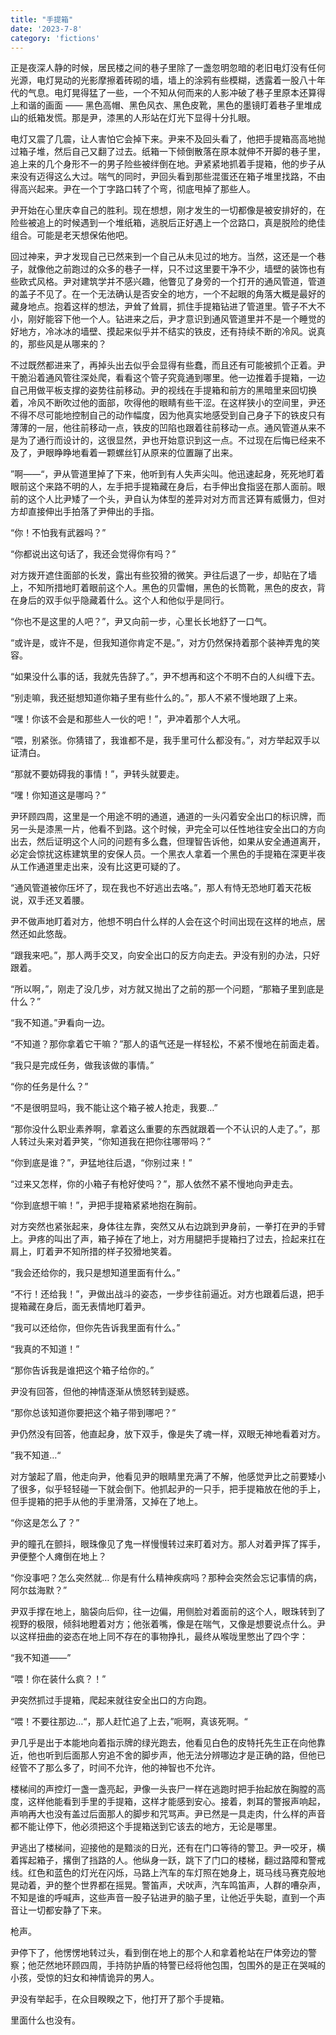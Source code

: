 ```yaml
---
title: "手提箱"
date: '2023-7-8'
category: 'fictions'
---
```


正是夜深人静的时候，居民楼之间的巷子里除了一盏忽明忽暗的老旧电灯没有任何光源，电灯晃动的光影摩擦着砖砌的墙，墙上的涂鸦有些模糊，透露着一股八十年代的气息。电灯晃得猛了一些，一个不知从何而来的人影冲破了巷子里原本还算得上和谐的画面 —— 黑色高帽、黑色风衣、黑色皮靴，黑色的墨镜盯着巷子里堆成山的纸箱发慌。那是尹，漆黑的人形站在灯光下显得十分扎眼。

电灯又震了几震，让人害怕它会掉下来。尹来不及回头看了，他把手提箱高高地抛过箱子堆，然后自己又翻了过去。纸箱一下倾倒散落在原本就伸不开脚的巷子里，追上来的几个身形不一的男子险些被绊倒在地。尹紧紧地抓着手提箱，他的步子从来没有迈得这么大过。喘气的同时，尹回头看到那些混蛋还在箱子堆里找路，不由得高兴起来。尹在一个丁字路口转了个弯，彻底甩掉了那些人。

尹开始在心里庆幸自己的胜利。现在想想，刚才发生的一切都像是被安排好的，在险些被追上的时候遇到一个堆纸箱，逃脱后正好遇上一个岔路口，真是脱险的绝佳组合。可能是老天想保佑他吧。

回过神来，尹才发现自己已然来到一个自己从未见过的地方。当然，这还是一个巷子，就像他之前跑过的众多的巷子一样，只不过这里要干净不少，墙壁的装饰也有些欧式风格。尹对建筑学并不感兴趣，他瞥见了身旁的一个打开的通风管道，管道的盖子不见了。在一个无法确认是否安全的地方，一个不起眼的角落大概是最好的藏身地点。抱着这样的想法，尹耸了耸肩，抓住手提箱钻进了管道里。管子不大不小，刚好能容下他一个人。钻进来之后，尹才意识到通风管道里并不是一个睡觉的好地方，冷冰冰的墙壁、摸起来似乎并不结实的铁皮，还有持续不断的冷风。说真的，那些风是从哪来的？

不过既然都进来了，再掉头出去似乎会显得有些蠢，而且还有可能被抓个正着。尹干脆沿着通风管往深处爬，看看这个管子究竟通到哪里。他一边推着手提箱，一边自己用做平板支撑的姿势往前移动。尹的视线在手提箱和前方的黑暗里来回切换着，冷风不断吹过他的面部，吹得他的眼睛有些干涩。在这样狭小的空间里，尹还不得不尽可能地控制自己的动作幅度，因为他真实地感受到自己身子下的铁皮只有薄薄的一层，他往前移动一点，铁皮的凹陷也跟着往前移动一点。通风管道从来不是为了通行而设计的，这很显然，尹也开始意识到这一点。不过现在后悔已经来不及了，尹眼睁睁地看着一颗螺丝钉从原来的位置蹦了出来。

”啊——“，尹从管道里掉了下来，他听到有人失声尖叫。他迅速起身，死死地盯着眼前这个来路不明的人，左手把手提箱藏在身后，右手伸出食指竖在那人面前。眼前的这个人比尹矮了一个头，尹自认为体型的差异对对方而言还算有威慑力，但对方却直接伸出手拍落了尹伸出的手指。

“你！不怕我有武器吗？”

“你都说出这句话了，我还会觉得你有吗？”

对方拨开遮住面部的长发，露出有些狡猾的微笑。尹往后退了一步，却贴在了墙上，不知所措地盯着眼前这个人。黑色的贝雷帽，黑色的长筒靴，黑色的皮衣，背在身后的双手似乎隐藏着什么。这个人和他似乎是同行。

“你也不是这里的人吧？”，尹又向前一步，心里长长地舒了一口气。

“或许是，或许不是，但我知道你肯定不是。”，对方仍然保持着那个装神弄鬼的笑容。

“如果没什么事的话，我就先告辞了。”，尹不想再和这个不明不白的人纠缠下去。

“别走嘛，我还挺想知道你箱子里有些什么的。”，那人不紧不慢地跟了上来。

“嘿！你该不会是和那些人一伙的吧！”，尹冲着那个人大吼。

“喂，别紧张。你猜错了，我谁都不是，我手里可什么都没有。”，对方举起双手以证清白。

“那就不要妨碍我的事情！”，尹转头就要走。

“嘿！你知道这是哪吗？”

尹环顾四周，这里是一个用途不明的通道，通道的一头闪着安全出口的标识牌，而另一头是漆黑一片，他看不到路。这个时候，尹完全可以任性地往安全出口的方向出去，然后证明这个人问的问题有多么蠢，但理智告诉他，如果从安全通道离开，必定会惊扰这栋建筑里的安保人员。一个黑衣人拿着一个黑色的手提箱在深更半夜从工作通道里走出来，没有比这更可疑的了。

“通风管道被你压坏了，现在我也不好逃出去咯。”，那人有恃无恐地盯着天花板说，双手还叉着腰。

尹不做声地盯着对方，他想不明白什么样的人会在这个时间出现在这样的地点，居然还如此悠哉。

“跟我来吧。”，那人两手交叉，向安全出口的反方向走去。尹没有别的办法，只好跟着。

“所以啊，”，刚走了没几步，对方就又抛出了之前的那一个问题，“那箱子里到底是什么？”

“我不知道。”尹看向一边。

“不知道？那你拿着它干嘛？”那人的语气还是一样轻松，不紧不慢地在前面走着。

“我只是完成任务，做我该做的事情。”

“你的任务是什么？”

“不是很明显吗，我不能让这个箱子被人抢走，我要…”

“那你没什么职业素养啊，拿着这么重要的东西就跟着一个不认识的人走了。”，那人转过头来对着尹笑，“你知道我在把你往哪带吗？”

“你到底是谁？”，尹猛地往后退，“你别过来！”

“过来又怎样，你的小箱子有枪好使吗？”，那人依然不紧不慢地向尹走去。

“你到底想干嘛！”，尹把手提箱紧紧地抱在胸前。

对方突然也紧张起来，身体往左靠，突然又从右边跳到尹身前，一拳打在尹的手臂上。尹疼的叫出了声，箱子掉在了地上，对方用腿把手提箱扫了过去，捡起来扛在肩上，盯着尹不知所措的样子狡猾地笑着。

“我会还给你的，我只是想知道里面有什么。”

“不行！还给我！”，尹做出战斗的姿态，一步步往前逼近。对方也跟着后退，把手提箱藏在身后，面无表情地盯着尹。

“我可以还给你，但你先告诉我里面有什么。”

“我真的不知道！”

“那你告诉我是谁把这个箱子给你的。”

尹没有回答，但他的神情逐渐从愤怒转到疑惑。

“那你总该知道你要把这个箱子带到哪吧？”

尹仍然没有回答，他直起身，放下双手，像是失了魂一样，双眼无神地看着对方。

”我不知道…“

对方皱起了眉，他走向尹，他看见尹的眼睛里充满了不解，他感觉尹比之前要矮小了很多，似乎轻轻碰一下就会倒下。他抓起尹的一只手，把手提箱放在他的手上，但手提箱的把手从他的手里滑落，又掉在了地上。

“你这是怎么了？”

尹的瞳孔在颤抖，眼珠像见了鬼一样慢慢转过来盯着对方。那人对着尹挥了挥手，尹便整个人瘫倒在地上？

“你没事吧？怎么突然就… 你是有什么精神疾病吗？那种会突然会忘记事情的病，阿尔兹海默？”

尹双手撑在地上，脑袋向后仰，往一边偏，用侧脸对着面前的这个人，眼珠转到了视野的极限，倾斜地瞪着对方；他张着嘴，像是在喘气，又像是想要说点什么。尹以这样扭曲的姿态在地上同不存在的事物挣扎，最终从喉咙里憋出了四个字：

“我不知道——”

“喂！你在装什么疯？！”

尹突然抓过手提箱，爬起来就往安全出口的方向跑。

“喂！不要往那边…“，那人赶忙追了上去，”呃啊，真该死啊。“

尹几乎是出于本能地向着指示牌的绿光跑去，他看见白色的皮特托先生正在向他靠近，他也听到后面那人穷追不舍的脚步声，他无法分辨哪边才是正确的路，但他已经管不了那么多了，时间不允许，他的神智也不允许。

楼梯间的声控灯一盏一盏亮起，尹像一头丧尸一样在逃跑时把手抬起放在胸膛的高度，这样他能看到手里的手提箱，这样才能感到安心。接着，刺耳的警报声响起，声响再大也没有盖过后面那人的脚步和咒骂声。尹已然是一具走肉，什么样的声音都不能让停下，他必须把这个手提箱送到它该去的地方，无论是哪里。

尹逃出了楼梯间，迎接他的是黯淡的日光，还有在门口等待的警卫。尹一咬牙，横着挥起箱子，撂倒了挡路的人。他纵身一跃，跳下了门口的楼梯，翻过路障和警戒线。红色和蓝色的灯光在闪烁，马路上汽车的车灯照在她身上，斑马线马赛克般地晃动着，尹的整个世界都在摇晃。警笛声，犬吠声，汽车鸣笛声，人群的嘈杂声，不知是谁的呼喊声，这些声音一股子钻进尹的脑子里，让他近乎失聪，直到一个声音让一切都安静了下来。

枪声。

尹停下了，他愣愣地转过头，看到倒在地上的那个人和拿着枪站在尸体旁边的警察；他茫然地环顾四周，手持防护盾的特警已经将他包围，包围外的是正在哭喊的小孩，受惊的妇女和神情诡异的男人。

尹没有举起手，在众目睽睽之下，他打开了那个手提箱。

里面什么也没有。